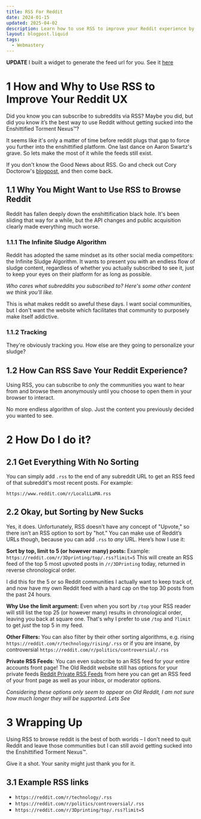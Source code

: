 ```yaml
---
title: RSS For Reddit
date: 2024-01-15
updated: 2025-04-02
description: Learn how to use RSS to improve your Reddit experience by subscribing to subreddits anonymously and avoiding the Infinite Sludge Algorithm.
layout: blogpost.liquid
tags:
  - Webmastery
---
```


**UPDATE** I built a widget to generate the feed url for you. See it [here](/reddit-rss.html)

# 1 How and Why to Use RSS to Improve Your Reddit UX

Did you know you can subscribe to subreddits via RSS? Maybe you did, but did you know it’s the best way to use Reddit without getting sucked into the Enshittified Torment Nexus™️?

It seems like it's only a matter of time before reddit plugs that gap to force you further into the enshittified platform. One last dance on Aaron Swartz's grave. So lets make the most of it while the feeds still exist. 

If you don't know the Good News about RSS. Go and check out Cory Doctorow's [blogpost](https://pluralistic.net/2024/10/16/keep-it-really-simple-stupid/#read-receipts-are-you-kidding-me-seriously-fuck-that-noise), and then come back. 

## 1.1 Why You Might Want to Use RSS to Browse Reddit

Reddit has fallen deeply down the enshittification black hole. It's been sliding that way for a while, but the API changes and public acquisition clearly made everything much worse. 

### 1.1.1 The Infinite Sludge Algorithm

Reddit has adopted the same mindset as its other social media competitors: the Infinite Sludge Algorithm. It wants to present you with an endless flow of sludge content, regardless of whether you actually subscribed to see it, just to keep your eyes on their platform for as long as possible. 

*Who cares what subreddits you subscribed to? Here's some other content we think you'll like.* 

This is what makes reddit so aweful these days. I want social communities, but I don't want the website which facilitates that community to purposely make itself addictive. 

### 1.1.2 Tracking

They're obviously tracking you. How else are they going to personalize your sludge?

## 1.2 How Can RSS Save Your Reddit Experience?

Using RSS, you can subscribe to *only* the communities you want to hear from and browse them anonymously until you choose to open them in your browser to interact.

No more endless algorithm of slop. Just the content you previously decided you wanted to see.

# 2 How Do I do it?

## 2.1 Get Everything With No Sorting

You can simply add `.rss` to the end of any subreddit URL to get an RSS feed of that subreddit's most recent posts. For example:

`https://www.reddit.com/r/LocalLLaMA.rss`

## 2.2 Okay, but Sorting by New Sucks

Yes, it does. Unfortunately, RSS doesn't have any concept of "Upvote," so there isn’t an RSS option to sort by "hot." You can make use of Reddit’s URLs though, because you can add `.rss` to *any* URL. Here’s how I use it:

**Sort by top, limit to 5 (or however many) posts:**
Example: `https://reddit.com/r/3Dprinting/top/.rss?limit=5` This will create an RSS feed of the top 5 most upvoted posts in `/r/3DPrinting` today, returned in reverse chronological order.

I did this for the 5 or so Reddit communities I actually want to keep track of, and now have my own Reddit feed with a hard cap on the top 30 posts from the past 24 hours. 

**Why Use the limit argument:** Even when you sort by `/top` your RSS reader will still list the top 25 (or however many) results in chronological order, leaving you back at square one. That's why I prefer to use `/top` and `?limit` to get *just* the top 5 in my feed. 


**Other Filters:**  You can also filter by their other sorting algorithms, e.g. rising `https://reddit.com/r/technology/rising/.rss` or if you are insane, by controversial `https://reddit.com/r/politics/controversial/.rss`


**Private RSS Feeds**: You can even subscribe to an RSS feed for your entire accounts front page! The Old Reddit website still has options for your private feeds [Reddit Private RSS Feeds](https://www.reddit.com/prefs/feeds/) from here you can get an RSS feed of your front page as well as your inbox, or moderator options.  

*Considering these options only seem to appear on Old Reddit, I am not sure how much longer they will be supported. Lets See*

# 3 Wrapping Up

Using RSS to browse reddit is the best of both worlds – I don't need to quit Reddit and leave those communities but I can still avoid getting sucked into the Enshittified Torment Nexus™️. 

Give it a shot. Your sanity might just thank you for it.

## 3.1 Example RSS links 

- `https://reddit.com/r/technology/.rss`
- `https://reddit.com/r/politics/controversial/.rss`
- `https://reddit.com/r/3Dprinting/top/.rss?limit=5`
